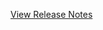 [View Release Notes](https://github.com/Stensel8/Half-a-Minute-IT-Madness-Android/blob/main/Documentation/Releasenotes/releasenotes.md)
